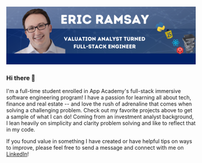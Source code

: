 ![Header](https://github.com/eramsay20/eramsay20/blob/main/Website%20Banner%20-%20Main%20Page%20GIF.png)


### Hi there 👋

<!-- Actual text -->
I'm a full-time student enrolled in App Academy's full-stack immersive software engineering program! I have a passion for learning all about tech, finance and real estate -- and love the rush of adrenaline that comes when solving a challenging problem. Check out my favorite projects above to get a sample of what I can do! Coming from an investment analyst background, I lean heavily on simplicity and clarity problem solving and like to reflect that in my code. 

If you found value in something I have created or have helpful tips on ways to improve, please feel free to send a message and connect with me on [LinkedIn](https://www.linkedin.com/in/ericramsay/)!

<!--
**eramsay20/eramsay20** is a ✨ _special_ ✨ repository because its `README.md` (this file) appears on your GitHub profile.

Here are some ideas to get you started:

- 🔭 I’m currently working on ...
- 🌱 I’m currently learning ...
- 👯 I’m looking to collaborate on ...
- 🤔 I’m looking for help with ...
- 💬 Ask me about ...
- 📫 How to reach me: ...
- 😄 Pronouns: ...
- ⚡ Fun fact: ...
-->
